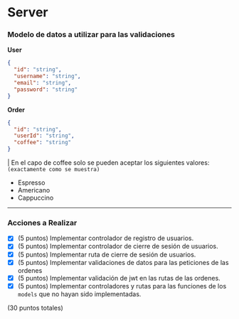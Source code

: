 # Server

### Modelo de datos a utilizar para las validaciones

**User**

```json
{
  "id": "string",
  "username": "string",
  "email": "string",
  "password": "string"
}
```

**Order**

```json
{
  "id": "string",
  "userId": "string",
  "coffee": "string"
}
```

| En el capo de coffee solo se pueden aceptar los siguientes valores:
`(exactamente como se muestra)`

- Espresso
- Americano
- Cappuccino

---

### Acciones a Realizar

- [x] (5 puntos) Implementar controlador de registro de usuarios.
- [x] (5 puntos) Implementar controlador de cierre de sesión de usuarios.
- [x] (5 puntos) Implementar ruta de cierre de sesión de usuarios.
- [x] (5 puntos) Implementar validaciones de datos para las peticiones de las ordenes
- [x] (5 puntos) Implementar validación de jwt en las rutas de las ordenes.
- [x] (5 puntos) Implementar controladores y rutas para las funciones de los `models` que no hayan sido implementadas.

(30 puntos totales)
